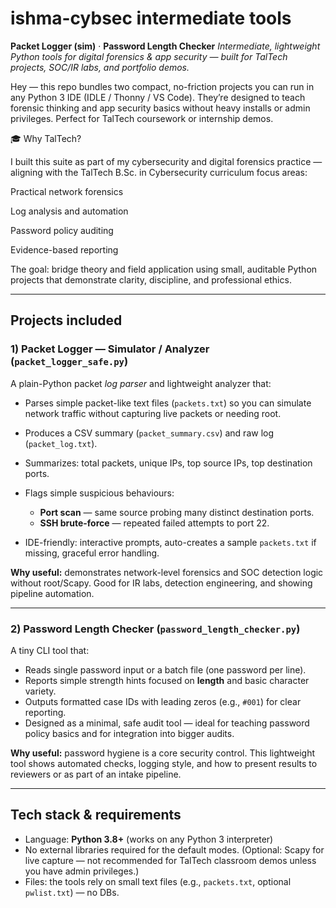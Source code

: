 # ishma-cybsec intermediate tools

**Packet Logger (sim)** · **Password Length Checker**
*Intermediate, lightweight Python tools for digital forensics & app security — built for TalTech projects, SOC/IR labs, and portfolio demos.*

Hey — this repo bundles two compact, no-friction projects you can run in any Python 3 IDE (IDLE / Thonny / VS Code). They’re designed to teach forensic thinking and app security basics without heavy installs or admin privileges. Perfect for TalTech coursework or internship demos.

🎓 Why TalTech?

I built this suite as part of my cybersecurity and digital forensics practice — aligning with the TalTech B.Sc. in Cybersecurity curriculum focus areas:

Practical network forensics

Log analysis and automation

Password policy auditing

Evidence-based reporting

The goal: bridge theory and field application using small, auditable Python projects that demonstrate clarity, discipline, and professional ethics.

---

## Projects included

### 1) Packet Logger — Simulator / Analyzer (`packet_logger_safe.py`)

A plain-Python packet *log parser* and lightweight analyzer that:

* Parses simple packet-like text files (`packets.txt`) so you can simulate network traffic without capturing live packets or needing root.
* Produces a CSV summary (`packet_summary.csv`) and raw log (`packet_log.txt`).
* Summarizes: total packets, unique IPs, top source IPs, top destination ports.
* Flags simple suspicious behaviours:

  * **Port scan** — same source probing many distinct destination ports.
  * **SSH brute-force** — repeated failed attempts to port 22.
* IDE-friendly: interactive prompts, auto-creates a sample `packets.txt` if missing, graceful error handling.

**Why useful:** demonstrates network-level forensics and SOC detection logic without root/Scapy. Good for IR labs, detection engineering, and showing pipeline automation.

---

### 2) Password Length Checker (`password_length_checker.py`)

A tiny CLI tool that:

* Reads single password input or a batch file (one password per line).
* Reports simple strength hints focused on **length** and basic character variety.
* Outputs formatted case IDs with leading zeros (e.g., `#001`) for clear reporting.
* Designed as a minimal, safe audit tool — ideal for teaching password policy basics and for integration into bigger audits.

**Why useful:** password hygiene is a core security control. This lightweight tool shows automated checks, logging style, and how to present results to reviewers or as part of an intake pipeline.

---

## Tech stack & requirements

* Language: **Python 3.8+** (works on any Python 3 interpreter)
* No external libraries required for the default modes. (Optional: Scapy for live capture — not recommended for TalTech classroom demos unless you have admin privileges.)
* Files: the tools rely on small text files (e.g., `packets.txt`, optional `pwlist.txt`) — no DBs.
